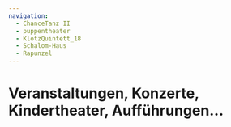 ```yaml
---
navigation:
  - ChanceTanz II
  - puppentheater
  - KlotzQuintett_18
  - Schalom-Haus
  - Rapunzel
---
```


# Veranstaltungen, Konzerte, Kindertheater, Aufführungen...










